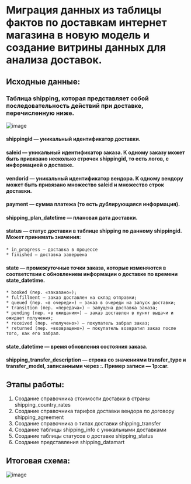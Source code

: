 # Миграция данных из таблицы фактов по доставкам интернет магазина в новую модель и создание витрины данных для анализа доставок.

## Исходные данные:
### Таблица shipping, которая представляет собой последовательность действий при доставке, перечисленную ниже.
![image](https://user-images.githubusercontent.com/69753101/170810502-26afbb8b-beb7-4e09-8e18-1090aabc0a36.png)
#### shippingid — уникальный идентификатор доставки.
#### saleid — уникальный идентификатор заказа. К одному заказу может быть привязано несколько строчек shippingid, то есть логов, с информацией о доставке.
#### vendorid — уникальный идентификатор вендора. К одному вендору может быть привязано множество saleid и множество строк доставки.
#### payment — сумма платежа (то есть дублирующаяся информация).
#### shipping_plan_datetime — плановая дата доставки.
#### status — статус доставки в таблице shipping по данному shippingid. Может принимать значения:
    * in_progress — доставка в процессе 
    * finished — доставка завершена
#### state — промежуточные точки заказа, которые изменяются в соответствии с обновлением информации о доставке по времени state_datetime.
    * booked (пер. «заказано»);
    * fulfillment — заказ доставлен на склад отправки;
    * queued (пер. «в очереди») — заказ в очереди на запуск доставки;
    * transition (пер. «передача») — запущена доставка заказа;
    * pending (пер. «в ожидании») — заказ доставлен в пункт выдачи и ожидает получения;
    * received (пер. «получено») — покупатель забрал заказ;
    * returned (пер. «возвращено») — покупатель возвратил заказ после того, как его забрал.
#### state_datetime — время обновления состояния заказа.
#### shipping_transfer_description — строка со значениями transfer_type и transfer_model, записанными через :. Пример записи — 1p:car.

## Этапы работы:
1. Создание справочника стоимости доставки в страны shipping_country_rates
2. Создание справочника тарифов доставки вендора по договору shipping_agreement
3. Создание справочника о типах доставки shipping_transfer
4. Создание таблицы shipping_info с уникальными доставками
5. Создание таблицы статусов о доставке shipping_status
6. Создание представления shipping_datamart

## Итоговая схема:
![image](https://user-images.githubusercontent.com/69753101/170810627-52ebe095-7df9-4265-8d65-d909402c96d1.png)
